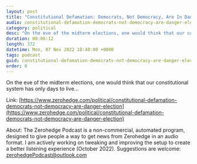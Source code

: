 ```yaml
---
layout: post
title: "Constitutional Defamation: Democrats, Not Democracy, Are In Danger This Election"
audio: constitutional-defamation-democrats-not-democracy-are-danger-election-0
category: political
desc: "On the eve of the midterm elections, one would think that our constitutional system has only days to live..."
duration: 00:06:12
length: 372
datetime: Mon, 07 Nov 2022 18:40:00 +0000
tags: podcast
guid: constitutional-defamation-democrats-not-democracy-are-danger-election-0
order: 0
---
```

On the eve of the midterm elections, one would think that our constitutional system has only days to live...

Link: [https://www.zerohedge.com/political/constitutional-defamation-democrats-not-democracy-are-danger-election](https://www.zerohedge.com/political/constitutional-defamation-democrats-not-democracy-are-danger-election)

About: The Zerohedge Podcast is a non-commercial, automated program, designed to give people a way to get news from Zerohedge in an audio format.  I am actively working on tweaking and improving the setup to create a better listening experience (October 2022).  Suggestions are welcome: [zerohedgePodcast@outlook.com](mailto:zerohedgePodcast@outlook.com)